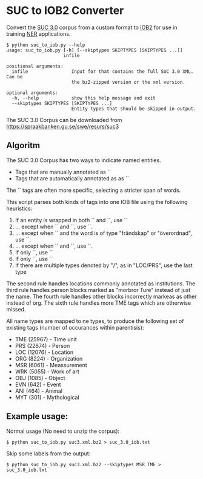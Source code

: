 # SUC to IOB2 Converter

Convert the [SUC 3.0](https://spraakbanken.gu.se/swe/resurs/suc3) corpus from a custom format to [IOB2](https://en.wikipedia.org/wiki/Inside%E2%80%93outside%E2%80%93beginning_(tagging)) for use in training [NER](https://en.wikipedia.org/wiki/Named-entity_recognition) applications.

```
$ python suc_to_iob.py --help
usage: suc_to_iob.py [-h] [--skiptypes SKIPTYPES [SKIPTYPES ...]]
                     infile

positional arguments:
  infile                Input for that contains the full SUC 3.0 XML. Can be
                        the bz2-zipped version or the xml version.

optional arguments:
  -h, --help            show this help message and exit
  --skiptypes SKIPTYPES [SKIPTYPES ...]
                        Entity types that should be skipped in output.
```

The SUC 3.0 Corpus can be downloaded from https://spraakbanken.gu.se/swe/resurs/suc3

## Algoritm

The SUC 3.0 Corpus has two ways to indicate named entities.

* Tags that are manually annotated as ´<name type=X>´
* Tags that are automatically annotated as as ´<ne type=X>´

The ´<ne>´ tags are often more specific, selecting a stricter span of words.

This script parses both kinds of tags into one IOB file using the following heuristics:

1. If an entity is wrapped in both ´<name>´ and ´<ne>´, use ´<name>´
2. ... except when ´<name type="inst">´ and ´<ne type="LOC">´, use ´<ne>´.
3. ... except when ´<name type="person">´ and the word is of type "frändskap" or "överordnad", use ´<ne>´.
4. ... except when ´<name type="other">´ and ´<ne type="ORG">´, use ´<ne>´.
5. If only ´<name>´, use ´<name>´
6. If only ´<ne>´, use ´<ne>´
7. If there are multiple types denoted by "/", as in "LOC/PRS", use the last type

The second rule handles locations commonly annotated as institutions.
The third rule handles person blocks marked as "morbror Ture" instead of just the name.
The fourth rule handles other blocks incorrectly markeas as other instead of org.
The sixth rule handles more TME tags which are otherwise missed.

All name types are mapped to ne types, to produce the following set of existing tags (number of occurances within parentisis):

* TME (25967) - Time unit
* PRS (22874) - Person
* LOC (12076) - Location
* ORG (8224) - Organization
* MSR (6061) - Meassurement
* WRK (5055) - Work of art
* OBJ (1085) - Object
* EVN (642) - Event
* ANI (464) - Animal
* MYT (301) - Mythological

## Example usage:

Normal usage (No need to unzip the corpus):
```
$ python suc_to_iob.py suc3.xml.bz2 > suc_3.0_iob.txt
```

Skip some labels from the output:
```
$ python suc_to_iob.py suc3.xml.bz2 --skiptypes MSR TME > suc_3.0_iob.txt
```

